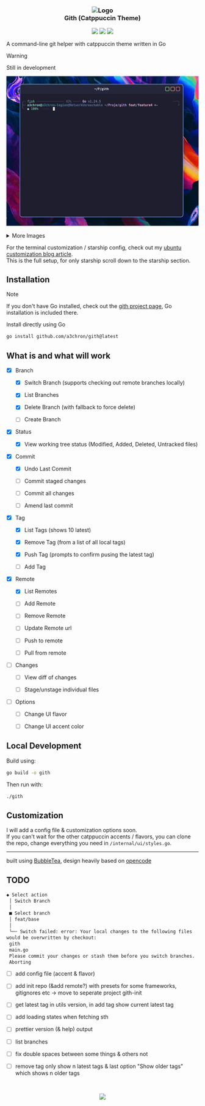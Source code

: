 <h3 align="center">
	<img src="https://raw.githubusercontent.com/catppuccin/catppuccin/main/assets/logos/exports/1544x1544_circle.png" width="100" alt="Logo"/><br/>
	Gith (Catppuccin Theme)
</h3>

<p align="center">
	<a href="https://github.com/a3chron/gith/releases/latest"><img src="https://img.shields.io/github/v/release/a3chron/gith?colorA=363a4f&colorB=b7bdf8&style=for-the-badge"></a>
	<a href="https://github.com/a3chron/gith/issues"><img src="https://img.shields.io/github/issues/a3chron/gith?colorA=363a4f&colorB=f5a97f&style=for-the-badge"></a>
	<a href="https://github.com/a3chron/gith/actions/workflows/lint.yaml"><img src="https://img.shields.io/github/check-runs/a3chron/gith/main?colorA=363a4f&colorB=a6da95&style=for-the-badge"></a>
</p>

A command-line git helper with catppuccin theme written in Go

> [!WARNING]
> Still in development

![](/assets/peek-usage-preview.gif)

<details>
<summary>More Images</summary>

![](/assets/preview-actions.png)
![](/assets/preview-tags.png)
![](/assets/preview-status.png)

</details>

For the terminal customization / starship config, check out my [ubuntu customization blog article](https://a3chron.vercel.app/blog/ubuntu-setup).  
This is the full setup, for only starship scroll down to the starship section.

## Installation

> [!NOTE]
> If you don't have Go installed, check out the [gith project page](https://a3chron.vercel.app/projects/gith),
> Go installation is included there.

Install directly using Go

```bash
go install github.com/a3chron/gith@latest
```

## What is and what will work

- [x] Branch

  - [x] Switch Branch (supports checking out remote branches locally)

  - [x] List Branches

  - [x] Delete Branch (with fallback to force delete)

  - [ ] Create Branch

- [x] Status

  - [x] View working tree status (Modified, Added, Deleted, Untracked files)

- [x] Commit

  - [x] Undo Last Commit

  - [ ] Commit staged changes

  - [ ] Commit all changes

  - [ ] Amend last commit

- [x] Tag

  - [x] List Tags (shows 10 latest)

  - [x] Remove Tag (from a list of all local tags)

  - [x] Push Tag (prompts to confirm pusing the latest tag)

  - [ ] Add Tag

- [x] Remote

  - [x] List Remotes

  - [ ] Add Remote

  - [ ] Remove Remote

  - [ ] Update Remote url

  - [ ] Push to remote

  - [ ] Pull from remote

- [ ] Changes

  - [ ] View diff of changes

  - [ ] Stage/unstage individual files

- [ ] Options

  - [ ] Change UI flavor

  - [ ] Change UI accent color

## Local Development

Build using:

```bash
go build -o gith
```

Then run with:

```bash
./gith
```

## Customization

I will add a config file & customization options soon.  
If you can't wait for the other catppuccin accents / flavors,
you can clone the repo, change everything you need in `/internal/ui/styles.go`.

---

built using [BubbleTea](https://github.com/charmbracelet/bubbletea), design heavily based on [opencode](https://github.com/opencode-ai/opencode)

## TODO

```
◆ Select action
 │ Switch Branch
 │
 ■ Select branch
 │ feat/base
 │
 ╰─╌ Switch failed: error: Your local changes to the following files would be overwritten by checkout:
 gith
 main.go
 Please commit your changes or stash them before you switch branches.
 Aborting
```

- [ ] add config file (accent & flavor)

- [ ] add init repo (&add remote?) with presets for some frameworks, gitignores etc -> move to seperate project gith-init

- [ ] get latest tag in utils version, in add tag show current latest tag

- [ ] add loading states when fetching sth

- [ ] prettier version (& help) output

- [ ] list branches

- [ ] fix double spaces between some things & others not

- [ ] remove tag only show n latest tags & last option "Show older tags" which shows n older tags

<br />

<p align="center">
 <a href="https://github.com/a3chron/gith/LICENSE"><img src="https://img.shields.io/github/license/a3chron/gith?colorA=363a4f&colorB=b7bdf8&style=for-the-badge"></a>
</p>
